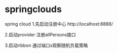 # springclouds
spring cloud
1.先启动注册中心 
http://localhost:8888/

2.启动provider 注册allPersons接口

3.启动ribbon 通过端口s观察随机负载策略
